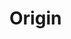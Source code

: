 # Origin

<div id="example"></div>
<script type="application/javascript">
  new Vue({
    el: '#example',
    template: '<code-vue :template="code" mode="html>iframe" :debounce="200" />',
    data: {
      code:
`
<script src="${location.origin}/global.js"><\/script>

<style>
    html, body {
        width: 100%; height: 100%;
        margin: 0; padding: 0;
        background: #333;
    }
</style>

<!-- use the disable-css attribute so that we have only WebGL rendering enabled -->
<i-scene experimental-webgl disable-css>
    <i-ambient-light intensity="0.3"></i-ambient-light>
    <i-point-light align="0.5 0.5 0.5" position="-200 -200 400" intensity="0.5"></i-point-light>
</i-scene>

<script>
    infamous.useDefaultNames()

    // the following values of origin allow the boxes to rotate around one of
    // their corners.
    const origins = [
        '0 0 0', // left/top/back
        '1 0 0', // right/top/back
        '0 1 0', // left/bottom/back
        '0 0 1', // left/top/front
        '1 1 0', // right/bottom/back
        '1 0 1', // right/top/front
        '0 1 1', // left/bottom/front
        '1 1 1', // right/bottom/front
    ]

    const box = (origin, i) => \`
        <i-box origin="\${origin}" align="\${0.15+i} 0.5 0" size="100 100 100" mount-point="0.5 0.5 0.5" color="skyblue">
            <i-sphere align="\${origin}" size="10 10 10" mount-point="0.5 0.5 0.5" color="deeppink"></i-sphere>
        </i-box>
    \`

    const scene = document.querySelector('i-scene')

    let i = 0

    for (const origin of origins) {
        scene.insertAdjacentHTML('beforeend', box(origin, i))
        scene.lastElementChild.rotation = ( x, y, z ) => [ x -= 0.8, y -= 0.8, z ]
        i += 0.1
    }
<\/script>

`
    },
  })
</script>
